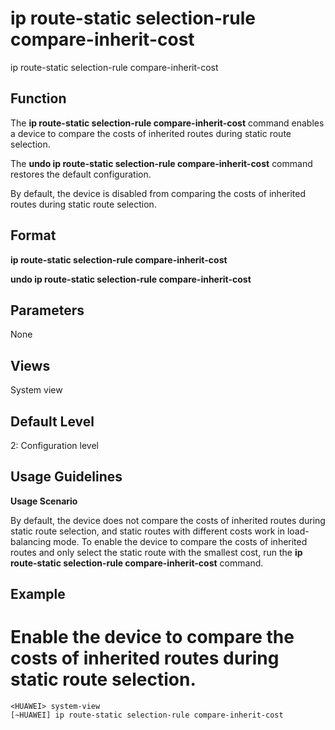 ip route-static selection-rule compare-inherit-cost
===================================================

ip route-static selection-rule compare-inherit-cost

Function
--------



The **ip route-static selection-rule compare-inherit-cost** command enables a device to compare the costs of inherited routes during static route selection.

The **undo ip route-static selection-rule compare-inherit-cost** command restores the default configuration.



By default, the device is disabled from comparing the costs of inherited routes during static route selection.


Format
------

**ip route-static selection-rule compare-inherit-cost**

**undo ip route-static selection-rule compare-inherit-cost**


Parameters
----------

None

Views
-----

System view


Default Level
-------------

2: Configuration level


Usage Guidelines
----------------

**Usage Scenario**



By default, the device does not compare the costs of inherited routes during static route selection, and static routes with different costs work in load-balancing mode. To enable the device to compare the costs of inherited routes and only select the static route with the smallest cost, run the **ip route-static selection-rule compare-inherit-cost** command.




Example
-------

# Enable the device to compare the costs of inherited routes during static route selection.
```
<HUAWEI> system-view
[~HUAWEI] ip route-static selection-rule compare-inherit-cost

```